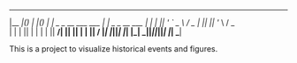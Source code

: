  _______  _                   _  _
|__   __|(_)                 | |(_)
   | |    _  _ __ ___    ___ | | _  _ __    ___
   | |   | || '_ ` _ \  / _ \| || || '_ \  / _ \
   | |   | || | | | | ||  __/| || || | | ||  __/
   |_|   |_||_| |_| |_| \___||_||_||_| |_| \___|

This is a project to visualize historical events and figures.
